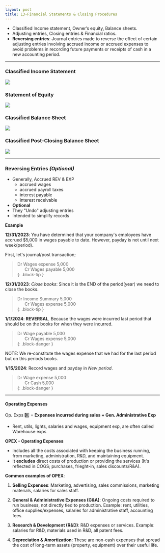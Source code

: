 ```yaml
---
layout: post
title: 13-Financial Statements & Closing Procedures
--- 
```


- Classified Income statement, Owner’s equity, Balance sheets.
- Adjusting entries, Closing entries & Financial ratios.
- **Reversing entries**: Journal entries made to reverse the effect of certain adjusting entries involving accrued income or accrued expenses to avoid problems in recording future payments or receipts of cash in a new accounting period.

---


### Classified Income Statement

![](/assets/mc-graw-accounting-course/chap13-fin.statements/total_IS.png)

### Statement of Equity

![](/assets/mc-graw-accounting-course/chap13-fin.statements/statement.owners.equity.png)

### Classified Balance Sheet

![](/assets/mc-graw-accounting-course/chap13-fin.statements/total.classified.bal.sheet.png)


### Classified Post-Closing Balance Sheet

![](/assets/mc-graw-accounting-course/chap13-fin.statements/1b.post.closing.png)


---

### Reversing Entries *(Optional)*

- Generally, Accrued REV & EXP
  - accrued wages
  - accrued payroll taxes
  - interest payable
  - interest receivable
- **Optional**
- They "Undo" adjusting entries
- Intended to simplify records

**Example** 

**12/31/2023**: You have determined that your company's employees have accrued $5,000 in wages payable to date. However, payday is not until next week(period).

First, let's journal/post transaction;

> Dr Wages expense 5,000  
> &nbsp;&nbsp;&nbsp;&nbsp;&nbsp; Cr Wages payable 5,000   
{: .block-tip }  

**12/31/2023**: *Close books*: Since it is the END of the period(year) we need to close the books.

> Dr Income Summary 5,000   
> &nbsp;&nbsp;&nbsp;&nbsp;&nbsp; Cr Wages expense 5,000   
{: .block-tip }   

**1/1/2024**: **REVERSAL**, Because the wages were incurred last period that should be on the books for when they were incurred.

> Dr Wage payable 5,000   
> &nbsp;&nbsp;&nbsp;&nbsp;&nbsp; Cr Wages expense 5,000   
{: .block-danger }   

NOTE: We re-constitute the wages expense that we had for the last period but on this periods books.

**1/15/2024**: Record wages and payday in *New period*.

> Dr Wage expense 5,000   
> &nbsp;&nbsp;&nbsp;&nbsp;&nbsp; Cr Cash 5,000   
{: .block-danger }   


---


#### Operating Expenses

Op. Exps :eight: = **Expenses incurred during sales + Gen. Administrative Exp**

- Rent, utils, lights, salaries and wages, equipment exp, are often called Warehouse exps.


**OPEX - Operating Expenses**

- Includes all the costs associated with keeping the business running, from marketing, administration, R&D, and maintaining equipment. 
- It **excludes** direct costs of production or providing the services (It's reflected in COGS; purchases, frieght-in, sales discounts/R&A).

**Common examples of OPEX**:

1. **Selling Expenses**: Marketing, advertising, sales commissions, marketing materials, salaries for sales staff.
   
2. **General & Administrative Expenses (G&A)**: Ongoing costs required to run business, not directly tied to production. Example: rent, utilities, office supplies/expenses, salaries for administrative staff, accounting fees.

3. **Research & Development (R&D)**: R&D expenses or services. Example: salaries for R&D, materials used in R&D, all patent fees.

4. **Depreciation & Amortization**: These are non-cash expenses that spread the cost of long-term assets (property, equipment) over their useful life.
